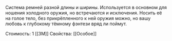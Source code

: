 Система ремней разной длины и ширины. Используется в основном для ношения холодного оружия, но встречаются и исключения. Носить её на голое тело, без прикрёпленного к ней оружия можно, но вашу любовь к глубокому тёмному фэнтези вряд ли поймут.


Стоимость: 1 [[ЗМ]]
Свойства: [[Особое]]